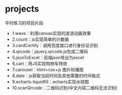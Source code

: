 # projects
平时练习的项目片段
- 1.wave：利用canvas实现的波浪动画效果
- 2.count：js实现简单的计数器
- 3.cardCertify：调用百度接口进行身份证识别
- 4.qrcode：jquery.qrcode.js生成二维码
- 5.jsonToExcel：前端json导出为excel
- 6.cart：用JS实现购物车特效
- 7.carousel：html+css+js 图片轮播图
- 8.date：js获取当前时间及其他需要的时间格式
- 9.echarts-liquidfill：echarts实现水球图
- 10.scanQrcode：二维码识别(中文内容二维码无法识别)

